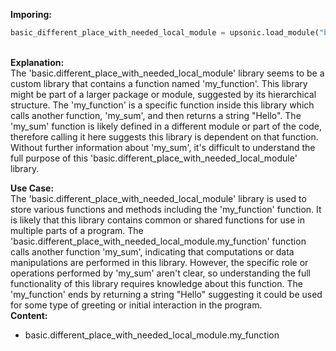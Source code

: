 <b class="custom_code_highlight_green">Imporing:</b><br>
```python
basic_different_place_with_needed_local_module = upsonic.load_module("basic.different_place_with_needed_local_module")
```
<br><b class="custom_code_highlight_green">Explanation:</b><br>The 'basic.different_place_with_needed_local_module' library seems to be a custom library that contains a function named 'my_function'. This library might be part of a larger package or module, suggested by its hierarchical structure. The 'my_function' is a specific function inside this library which calls another function, 'my_sum', and then returns a string "Hello". The 'my_sum' function is likely defined in a different module or part of the code, therefore calling it here suggests this library is dependent on that function. Without further information about 'my_sum', it's difficult to understand the full purpose of this 'basic.different_place_with_needed_local_module' library.

<b class="custom_code_highlight_green">Use Case:</b><br>The 'basic.different_place_with_needed_local_module' library is used to store various functions and methods including the 'my_function' function. It is likely that this library contains common or shared functions for use in multiple parts of a program. The 'basic.different_place_with_needed_local_module.my_function' function calls another function 'my_sum', indicating that computations or data manipulations are performed in this library. However, the specific role or operations performed by 'my_sum' aren't clear, so understanding the full functionality of this library requires knowledge about this function. The 'my_function' ends by returning a string "Hello" suggesting it could be used for some type of greeting or initial interaction in the program.
<br><b class="custom_code_highlight_green">Content:</b><br>
  - basic.different_place_with_needed_local_module.my_function
